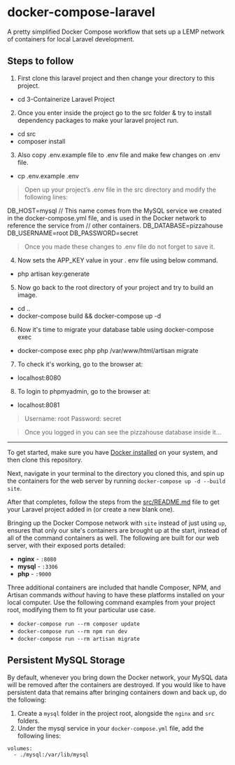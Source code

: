 # docker-compose-laravel
A pretty simplified Docker Compose workflow that sets up a LEMP network of containers for local Laravel development.

## Steps to follow

1. First clone this laravel project and then change your directory to this project.
- cd 3-Containerize Laravel Project

2. Once you enter inside the project go to the src folder & try to install dependency packages to make your laravel project run.
- cd src
- composer install

3. Also copy .env.example file to .env file and make few changes on .env file.
- cp .env.example .env

> Open up your project’s .env file in the src directory and modify the following lines:

DB_HOST=mysql   // This name comes from the MySQL service we created in the docker-compose.yml file, and is used in the Docker network to reference the service from                 // other containers.
DB_DATABASE=pizzahouse
DB_USERNAME=root
DB_PASSWORD=secret

> Once you made these changes to .env file do not forget to save it.

4. Now sets the APP_KEY value in your . env file using below command.
- php artisan key:generate 

5. Now go back to the root directory of your project and try to build an image.
- cd ..
- docker-compose build && docker-compose up -d

6. Now it's time to migrate your database table using docker-compose exec
- docker-compose exec php php /var/www/html/artisan migrate

7. To check it's working, go to the browser at:
- localhost:8080

8. To login to phpmyadmin, go to the browser at:
- localhost:8081

> Username: root
  Password: secret
  
> Once you logged in you can see the pizzahouse database inside it...

*************************************************************************************************************************************************************

To get started, make sure you have [Docker installed](https://docs.docker.com/docker-for-mac/install/) on your system, and then clone this repository.

Next, navigate in your terminal to the directory you cloned this, and spin up the containers for the web server by running `docker-compose up -d --build site`.

After that completes, follow the steps from the [src/README.md](src/README.md) file to get your Laravel project added in (or create a new blank one).

Bringing up the Docker Compose network with `site` instead of just using `up`, ensures that only our site's containers are brought up at the start, instead of all of the command containers as well. The following are built for our web server, with their exposed ports detailed:

- **nginx** - `:8080`
- **mysql** - `:3306`
- **php** - `:9000`

Three additional containers are included that handle Composer, NPM, and Artisan commands *without* having to have these platforms installed on your local computer. Use the following command examples from your project root, modifying them to fit your particular use case.

- `docker-compose run --rm composer update`
- `docker-compose run --rm npm run dev`
- `docker-compose run --rm artisan migrate` 

## Persistent MySQL Storage

By default, whenever you bring down the Docker network, your MySQL data will be removed after the containers are destroyed. If you would like to have persistent data that remains after bringing containers down and back up, do the following:

1. Create a `mysql` folder in the project root, alongside the `nginx` and `src` folders.
2. Under the mysql service in your `docker-compose.yml` file, add the following lines:

```
volumes:
  - ./mysql:/var/lib/mysql
```
